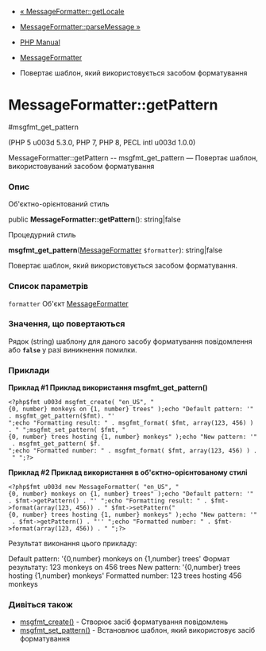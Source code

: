 - [« MessageFormatter::getLocale](messageformatter.getlocale.md)
- [MessageFormatter::parseMessage
»](messageformatter.parsemessage.md)

- [PHP Manual](index.md)
- [MessageFormatter](class.messageformatter.md)
- Повертає шаблон, який використовується засобом форматування

# MessageFormatter::getPattern

#msgfmt_get_pattern

(PHP 5 u003d 5.3.0, PHP 7, PHP 8, PECL intl u003d 1.0.0)

MessageFormatter::getPattern -- msgfmt_get_pattern — Повертає шаблон,
використовуваний засобом форматування

### Опис

Об'єктно-орієнтований стиль

public **MessageFormatter::getPattern**(): string\|false

Процедурний стиль

**msgfmt_get_pattern**([MessageFormatter](class.messageformatter.md)
`$formatter`): string\|false

Повертає шаблон, який використовується засобом форматування.

### Список параметрів

`formatter`
Об'єкт [MessageFormatter](class.messageformatter.md)

### Значення, що повертаються

Рядок (string) шаблону для даного засобу форматування повідомлення
або **`false`** у разі виникнення помилки.

### Приклади

**Приклад #1 Приклад використання **msgfmt_get_pattern()****

` <?php$fmt u003d msgfmt_create( "en_US", "{0, number} monkeys on {1, number} trees" );echo "Default pattern: '" . msgfmt_get_pattern($fmt). "'
";echo "Formatting result: " . msgfmt_format( $fmt, array(123, 456) ) . "
";msgfmt_set_pattern( $fmt, "{0, number} trees hosting {1, number} monkeys" );echo "New pattern: '" . msgfmt_get_pattern( $f.
";echo "Formatted number: " . msgfmt_format( $fmt, array(123, 456) ) . "
";?> `

**Приклад #2 Приклад використання в об'єктно-орієнтованому стилі**

` <?php$fmt u003d new MessageFormatter( "en_US", "{0, number} monkeys on {1, number} trees" );echo "Default pattern: '" . $fmt->getPattern() . "'
";echo "Formatting result: " . $fmt->format(array(123, 456)) . "
$fmt->setPattern("{0, number} trees hosting {1, number} monkeys" );echo "New pattern: '" . $fmt->getPattern() . "''
";echo "Formatted number: " . $fmt->format(array(123, 456)) . "
";?> `

Результат виконання цього прикладу:

Default pattern: '{0,number} monkeys on {1,number} trees'
Формат результату: 123 monkeys on 456 trees
New pattern: '{0,number} trees hosting {1,number} monkeys'
Formatted number: 123 trees hosting 456 monkeys

### Дивіться також

- [msgfmt_create()](messageformatter.create.md) - Створює засіб
форматування повідомлень
- [msgfmt_set_pattern()](messageformatter.setpattern.md) -
Встановлює шаблон, який використовує засіб форматування
